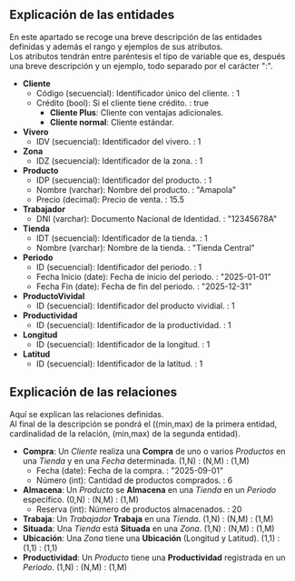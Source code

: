 
## Explicación de las entidades
En este apartado se recoge una breve descripción de las entidades definidas y además el rango y ejemplos de sus atributos.  
Los atributos tendrán entre paréntesis el tipo de variable que es, después una breve descripción y un ejemplo, todo separado por el carácter ":".

- **Cliente**
  - Código (secuencial): Identificador único del cliente. : 1
  - Crédito (bool): Si el cliente tiene crédito. : true
    - **Cliente Plus**: Cliente con ventajas adicionales.
    - **Cliente normal**: Cliente estándar.
- **Vivero**
  - IDV (secuencial): Identificador del vivero. : 1
- **Zona**
  - IDZ (secuencial): Identificador de la zona. : 1
- **Producto**
  - IDP (secuencial): Identificador del producto. : 1
  - Nombre (varchar): Nombre del producto. : "Amapola"
  - Precio (decimal): Precio de venta. : 15.5
- **Trabajador**
  - DNI (varchar): Documento Nacional de Identidad. : "12345678A"
- **Tienda**
  - IDT (secuencial): Identificador de la tienda. : 1
  - Nombre (varchar): Nombre de la tienda. : "Tienda Central"
- **Periodo**
  - ID (secuencial): Identificador del periodo. : 1
  - Fecha Inicio (date): Fecha de inicio del periodo. : "2025-01-01"
  - Fecha Fin (date): Fecha de fin del periodo. : "2025-12-31"
- **ProductoVividal**
  - ID (secuencial): Identificador del producto vividial. : 1
- **Productividad**
  - ID (secuencial): Identificador de la productividad. : 1
- **Longitud**
  - ID (secuencial): Identificador de la longitud. : 1
- **Latitud**
  - ID (secuencial): Identificador de la latitud. : 1

## Explicación de las relaciones
Aquí se explican las relaciones definidas.  
Al final de la descripción se pondrá el ((min,max) de la primera entidad, cardinalidad de la relación, (min,max) de la segunda entidad).

- **Compra**: Un *Cliente* realiza una **Compra** de uno o varios *Productos* en una *Tienda* y en una *Fecha* determinada. (1,N) : (N,M) : (1,M)
  - Fecha (date): Fecha de la compra. : "2025-09-01"
  - Número (int): Cantidad de productos comprados. : 6
- **Almacena**: Un *Producto* se **Almacena** en una *Tienda* en un *Periodo* específico. (0,N) : (N,M) : (1,M)
  - Reserva (int): Número de productos almacenados. : 20
- **Trabaja**: Un *Trabajador* **Trabaja** en una *Tienda*. (1,N) : (N,M) : (1,M)
- **Situada**: Una *Tienda* está **Situada** en una *Zona*. (1,N) : (N,M) : (1,M)
- **Ubicación**: Una *Zona* tiene una **Ubicación** (Longitud y Latitud). (1,1) : (1,1) : (1,1)
- **Productividad**: Un *Producto* tiene una **Productividad** registrada en un *Periodo*. (1,N) : (N,M) : (1,M)